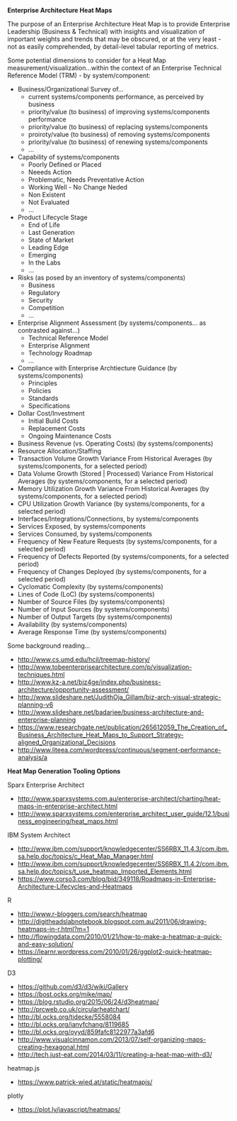 __Enterprise Architecture Heat Maps__

The purpose of an Enterprise Architecture Heat Map is to provide Enterprise Leadership (Business & Technical) with insights and visualization of important weights and trends that may be obscured, or at the very least - not as easily comprehended, by detail-level tabular reporting of metrics.


Some potential dimensions to consider for a Heat Map measurement/visualization...within the context of an Enterprise Technical Reference Model (TRM) - by system/component:
* Business/Organizational Survey of...
  * current systems/components performance, as perceived by business
  * priority/value (to business) of improving systems/components performance
  * priority/value (to business) of replacing systems/components 
  * proiroty/value (to business) of removing systems/components
  * priority/value (to business) of renewing systems/components
  * ...
* Capability of systems/components
  * Poorly Defined or Placed
  * Neeeds Action
  * Problematic, Needs Preventative Action
  * Working Well - No Change Neded
  * Non Existent 
  * Not Evaluated
  * ...
* Product Lifecycle Stage
  * End of Life
  * Last Generation
  * State of Market
  * Leading Edge
  * Emerging
  * In the Labs
  * ...
* Risks (as posed by an inventory of systems/components)
  * Business
  * Regulatory
  * Security
  * Competition
  * ...
* Enterprise Alignment Assessment (by systems/components... as contrasted against...)
  * Technical Reference Model
  * Enterprise Alignment
  * Technology Roadmap
  * ...
* Compliance with Enterprise Archtiecture Guidance (by systems/components)
  * Principles
  * Policies
  * Standards
  * Specifications
* Dollar Cost/Investment
  * Initial Build Costs
  * Replacement Costs
  * Ongoing Maintenance Costs
* Business Revenue (vs. Operating Costs) (by systems/components) 
* Resource Allocation/Staffing
* Transaction Volume Growth Variance From Historical Averages (by systems/components, for a selected period)
* Data Volume Growth (Stored | Processed) Variance From Historical Averages (by systems/components, for a selected period)
* Memory Utilization Growth Variance From Historical Averages (by systems/components, for a selected period)
* CPU Utilization Growth Variance (by systems/components, for a selected period)
* Interfaces/Integrations/Connections, by systems/components
* Services Exposed, by systems/components
* Services Consumed, by systems/components
* Frequency of New Feature Requests (by systems/components, for a selected period)
* Frequency of Defects Reported (by systems/components, for a selected period)
* Frequency of Changes Deployed (by systems/components, for a selected period)
* Cyclomatic Complexity (by systems/components)
* Lines of Code (LoC) (by systems/components)
* Number of Source Files (by systems/components)
* Number of Input Sources (by systems/components)
* Number of Output Targets (by systems/components)
* Availability (by systems/components)
* Average Response Time (by systems/components)


Some background reading...
* http://www.cs.umd.edu/hcil/treemap-history/
* http://www.tobeenterprisearchitecture.com/p/visualization-techniques.html
* http://www.kz-a.net/biz4ge/index.php/business-architecture/opportunity-assessment/
* http://www.slideshare.net/JudithOja_Gillam/biz-arch-visual-strategic-planning-v6
* http://www.slideshare.net/badarjee/business-architecture-and-enterprise-planning
* https://www.researchgate.net/publication/265612059_The_Creation_of_Business_Architecture_Heat_Maps_to_Support_Strategy-aligned_Organizational_Decisions
* http://www.liteea.com/wordpress/continuous/segment-performance-analysis/a


__Heat Map Generation Tooling Options__

Sparx Enterprise Architect
* http://www.sparxsystems.com.au/enterprise-architect/charting/heat-maps-in-enterprise-architect.html
* http://www.sparxsystems.com/enterprise_architect_user_guide/12.1/business_engineering/heat_maps.html


IBM System Architect
* http://www.ibm.com/support/knowledgecenter/SS6RBX_11.4.3/com.ibm.sa.help.doc/topics/c_Heat_Map_Manager.html
* http://www.ibm.com/support/knowledgecenter/SS6RBX_11.4.2/com.ibm.sa.help.doc/topics/t_use_heatmap_Imported_Elements.html
* https://www.corso3.com/blog/bid/349118/Roadmaps-in-Enterprise-Architecture-Lifecycles-and-Heatmaps


R
* http://www.r-bloggers.com/search/heatmap
* http://digitheadslabnotebook.blogspot.com.au/2011/06/drawing-heatmaps-in-r.html?m=1
* http://flowingdata.com/2010/01/21/how-to-make-a-heatmap-a-quick-and-easy-solution/
* https://learnr.wordpress.com/2010/01/26/ggplot2-quick-heatmap-plotting/


D3
* https://github.com/d3/d3/wiki/Gallery
* https://bost.ocks.org/mike/map/
* https://blog.rstudio.org/2015/06/24/d3heatmap/
* http://prcweb.co.uk/circularheatchart/
* http://bl.ocks.org/tjdecke/5558084
* http://bl.ocks.org/ianyfchang/8119685
* http://bl.ocks.org/oyyd/859fafc8122977a3afd6
* http://www.visualcinnamon.com/2013/07/self-organizing-maps-creating-hexagonal.html
* http://tech.just-eat.com/2014/03/11/creating-a-heat-map-with-d3/


heatmap.js
* https://www.patrick-wied.at/static/heatmapjs/

plotly
* https://plot.ly/javascript/heatmaps/

